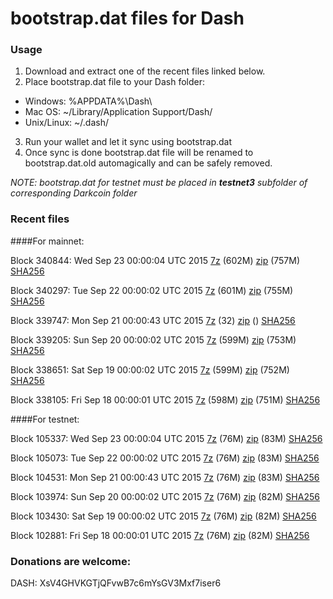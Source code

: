 # bootstrap.dat files for Dash

### Usage

1. Download and extract one of the recent files linked below.
2. Place bootstrap.dat file to your Dash folder:
 - Windows: %APPDATA%\Dash\
 - Mac OS: ~/Library/Application Support/Dash/
 - Unix/Linux: ~/.dash/
3. Run your wallet and let it sync using bootstrap.dat
4. Once sync is done bootstrap.dat file will be renamed to bootstrap.dat.old automagically and can be safely removed.

_NOTE: bootstrap.dat for testnet must be placed in **testnet3** subfolder of corresponding Darkcoin folder_

### Recent files

####For mainnet:

Block 340844: Wed Sep 23 00:00:04 UTC 2015 [7z](https://transfer.sh/TBs2f/bootstrap.dat.20150923.7z) (602M) [zip](https://transfer.sh/ebqSU/bootstrap.dat.20150923.zip) (757M) [SHA256](https://transfer.sh/dQhBz/sha256.txt)

Block 340297: Tue Sep 22 00:00:02 UTC 2015 [7z](https://transfer.sh/difEs/bootstrap.dat.20150922.7z) (601M) [zip](https://transfer.sh/152Mne/bootstrap.dat.20150922.zip) (755M) [SHA256](https://transfer.sh/K0Y39/sha256.txt)

Block 339747: Mon Sep 21 00:00:43 UTC 2015 [7z](https://transfer.sh/173DmB/bootstrap.dat.20150921.7z) (32) [zip]() () [SHA256](https://transfer.sh/AE9Rk/sha256.txt)

Block 339205: Sun Sep 20 00:00:02 UTC 2015 [7z](https://transfer.sh/KaKeT/bootstrap.dat.20150920.7z) (599M) [zip](https://transfer.sh/zLHNF/bootstrap.dat.20150920.zip) (753M) [SHA256](https://transfer.sh/LY16X/sha256.txt)

Block 338651: Sat Sep 19 00:00:02 UTC 2015 [7z](https://transfer.sh/sO1lo/bootstrap.dat.20150919.7z) (599M) [zip](https://transfer.sh/1gysxr/bootstrap.dat.20150919.zip) (752M) [SHA256](https://transfer.sh/4qjKo/sha256.txt)

Block 338105: Fri Sep 18 00:00:01 UTC 2015 [7z](https://transfer.sh/OcGou/bootstrap.dat.20150918.7z) (598M) [zip](https://transfer.sh/nrPfg/bootstrap.dat.20150918.zip) (751M) [SHA256](https://transfer.sh/19BRQl/sha256.txt)

####For testnet:

Block 105337: Wed Sep 23 00:00:04 UTC 2015 [7z](https://transfer.sh/HP1hx/bootstrap.dat.20150923.7z) (76M) [zip](https://transfer.sh/BAOKz/bootstrap.dat.20150923.zip) (83M) [SHA256](https://transfer.sh/14rqzf/sha256.txt)

Block 105073: Tue Sep 22 00:00:02 UTC 2015 [7z](https://transfer.sh/rOmZH/bootstrap.dat.20150922.7z) (76M) [zip](https://transfer.sh/1TkUo/bootstrap.dat.20150922.zip) (83M) [SHA256](https://transfer.sh/10myBb/sha256.txt)

Block 104531: Mon Sep 21 00:00:43 UTC 2015 [7z](https://transfer.sh/pCGTC/bootstrap.dat.20150921.7z) (76M) [zip](https://transfer.sh/D5Zix/bootstrap.dat.20150921.zip) (83M) [SHA256](https://transfer.sh/VGdGy/sha256.txt)

Block 103974: Sun Sep 20 00:00:02 UTC 2015 [7z](https://transfer.sh/R6MXC/bootstrap.dat.20150920.7z) (76M) [zip](https://transfer.sh/1bO8B3/bootstrap.dat.20150920.zip) (82M) [SHA256](https://transfer.sh/c4GTh/sha256.txt)

Block 103430: Sat Sep 19 00:00:02 UTC 2015 [7z](https://transfer.sh/zPG2U/bootstrap.dat.20150919.7z) (76M) [zip](https://transfer.sh/EIolk/bootstrap.dat.20150919.zip) (82M) [SHA256](https://transfer.sh/xeJ7b/sha256.txt)

Block 102881: Fri Sep 18 00:00:01 UTC 2015 [7z](https://transfer.sh/1Ln38/bootstrap.dat.20150918.7z) (76M) [zip](https://transfer.sh/1g3UfH/bootstrap.dat.20150918.zip) (82M) [SHA256](https://transfer.sh/1dhSwC/sha256.txt)

### Donations are welcome:

DASH: XsV4GHVKGTjQFvwB7c6mYsGV3Mxf7iser6
